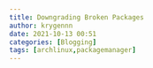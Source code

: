 ```yaml
---
title: Downgrading Broken Packages
author: krygennn
date: 2021-10-13 00:51
categories: [Blogging]
tags: [archlinux,packagemanager]
---
```



